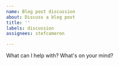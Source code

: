 ```yaml
---
name: Blog post discussion
about: Discuss a blog post
title: ''
labels: discussion
assignees: stefcameron

---
```


What can I help with? What's on your mind?
